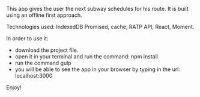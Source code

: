 This app gives the user the next subway schedules for his route. It is built using an offline first approach.

Technologies used: IndexedDB Promised, cache, RATP API, React, Moment.

In order to use it: 

* download the project file. 
* open it in your terminal and run the command: npm install
* run the command gulp
* you will be able to see the app in your browser by typing in the url: localhost:3000

Enjoy!